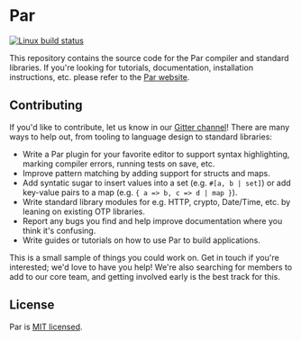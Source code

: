 # Par
[![Linux build status][semaphore-img]][semaphore-url]

This repository contains the source code for the Par compiler and standard
libraries. If you're looking for tutorials, documentation, installation
instructions, etc. please refer to the [Par website](https://par-lang.org).

## Contributing
If you'd like to contribute, let us know in our [Gitter
channel](https://gitter.im/par-lang/par)! There are many ways to help out, from
tooling to language design to standard libraries:

- Write a Par plugin for your favorite editor to support syntax highlighting,
  marking compiler errors, running tests on save, etc.
- Improve pattern matching by adding support for structs and maps.
- Add syntatic sugar to insert values into a set (e.g. `#[a, b | set]`) or add
  key-value pairs to a map (e.g. `{ a => b, c => d | map }`).
- Write standard library modules for e.g. HTTP, crypto, Date/Time, etc. by
  leaning on existing OTP libraries.
- Report any bugs you find and help improve documentation where you think it's
  confusing.
- Write guides or tutorials on how to use Par to build applications.

This is a small sample of things you could work on. Get in touch if you're
interested; we'd love to have you help! We're also searching for members to add
to our core team, and getting involved early is the best track for this.

## License
Par is [MIT licensed](LICENSE).

[semaphore-img]: https://semaphoreci.com/api/v1/karthikv/par/branches/master/badge.svg
[semaphore-url]: https://semaphoreci.com/karthikv/par
